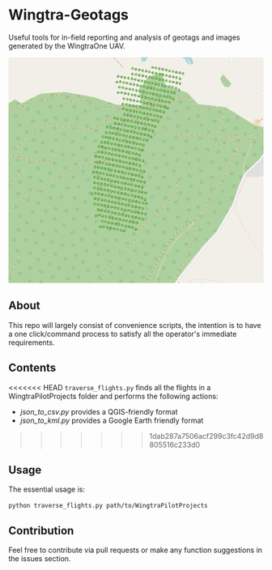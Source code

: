 # Wingtra-Geotags

Useful tools for in-field reporting and analysis of geotags and images generated by the WingtraOne UAV.

![Example of on-site map](https://github.com/MatthewInnovair/wingtra-geotags/blob/master/map.png)

## About

This repo will largely consist of convenience scripts, the intention is to have a one click/command process to satisfy all the operator's immediate requirements.

## Contents

<<<<<<< HEAD
```traverse_flights.py``` finds all the flights in a WingtraPilotProjects folder and performs the following actions:
* *json_to_csv.py* provides a QGIS-friendly format
* *json_to_kml.py* provides a Google Earth friendly format
>>>>>>> 1dab287a7506acf299c3fc42d9d8805516c233d0

## Usage

The essential usage is:

```python traverse_flights.py path/to/WingtraPilotProjects ```

## Contribution

Feel free to contribute via pull requests or make any function suggestions in the issues section.